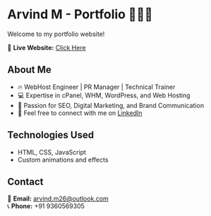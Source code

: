 # Arvind M - Portfolio 👨‍💻🚀

Welcome to my portfolio website!

🔗 **Live Website:** [Click Here](https://yourusername.github.io/arvind-portfolio/)

## About Me
- 🔥 WebHost Engineer | PR Manager | Technical Trainer
- 💻 Expertise in cPanel, WHM, WordPress, and Web Hosting
- 🎯 Passion for SEO, Digital Marketing, and Brand Communication
- 📩 Feel free to connect with me on [LinkedIn](https://www.linkedin.com/in/arvind-m-761786250/)

## Technologies Used
- HTML, CSS, JavaScript
- Custom animations and effects

## Contact
📧 **Email:** arvind.m26@outlook.com  
📞 **Phone:** +91 9360569305
